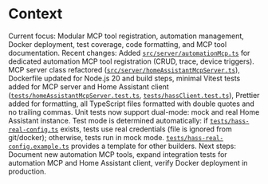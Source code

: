 # Context

Current focus: Modular MCP tool registration, automation management, Docker deployment, test coverage, code formatting, and MCP tool documentation.
Recent changes: Added [`src/server/automationMcp.ts`](src/server/automationMcp.ts:1) for dedicated automation MCP tool registration (CRUD, trace, device triggers). MCP server class refactored ([`src/server/homeAssistantMcpServer.ts`](src/server/homeAssistantMcpServer.ts:1)), Dockerfile updated for Node.js 20 and build steps, minimal Vitest tests added for MCP server and Home Assistant client ([`tests/homeAssistantMcpServer.test.ts`](tests/homeAssistantMcpServer.test.ts:1), [`tests/hassClient.test.ts`](tests/hassClient.test.ts:1)), Prettier added for formatting, all TypeScript files formatted with double quotes and no trailing commas.
Unit tests now support dual-mode: mock and real Home Assistant instance. Test mode is determined automatically: if [`tests/hass-real-config.ts`](tests/hass-real-config.ts:1) exists, tests use real credentials (file is ignored from git/docker); otherwise, tests run in mock mode. [`tests/hass-real-config.example.ts`](tests/hass-real-config.example.ts:1) provides a template for other builders.
Next steps: Document new automation MCP tools, expand integration tests for automation MCP and Home Assistant client, verify Docker deployment in production.